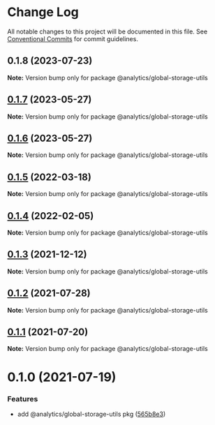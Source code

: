 # Change Log

All notable changes to this project will be documented in this file.
See [Conventional Commits](https://conventionalcommits.org) for commit guidelines.

## 0.1.8 (2023-07-23)

**Note:** Version bump only for package @analytics/global-storage-utils





## [0.1.7](https://github.com/DavidWells/analytics/tree/master/packages/analytics-util-global-storage/compare/@analytics/global-storage-utils@0.1.6...@analytics/global-storage-utils@0.1.7) (2023-05-27)

**Note:** Version bump only for package @analytics/global-storage-utils





## [0.1.6](https://github.com/DavidWells/analytics/tree/master/packages/analytics-util-global-storage/compare/@analytics/global-storage-utils@0.1.5...@analytics/global-storage-utils@0.1.6) (2023-05-27)

**Note:** Version bump only for package @analytics/global-storage-utils





## [0.1.5](https://github.com/DavidWells/analytics/tree/master/packages/analytics-util-global-storage/compare/@analytics/global-storage-utils@0.1.4...@analytics/global-storage-utils@0.1.5) (2022-03-18)

**Note:** Version bump only for package @analytics/global-storage-utils





## [0.1.4](https://github.com/DavidWells/analytics/tree/master/packages/analytics-util-global-storage/compare/@analytics/global-storage-utils@0.1.3...@analytics/global-storage-utils@0.1.4) (2022-02-05)

**Note:** Version bump only for package @analytics/global-storage-utils





## [0.1.3](https://github.com/DavidWells/analytics/tree/master/packages/analytics-util-global-storage/compare/@analytics/global-storage-utils@0.1.2...@analytics/global-storage-utils@0.1.3) (2021-12-12)

**Note:** Version bump only for package @analytics/global-storage-utils





## [0.1.2](https://github.com/DavidWells/analytics/tree/master/packages/analytics-util-global-storage/compare/@analytics/global-storage-utils@0.1.1...@analytics/global-storage-utils@0.1.2) (2021-07-28)

**Note:** Version bump only for package @analytics/global-storage-utils





## [0.1.1](https://github.com/DavidWells/analytics/tree/master/packages/analytics-util-global-storage/compare/@analytics/global-storage-utils@0.1.0...@analytics/global-storage-utils@0.1.1) (2021-07-20)

**Note:** Version bump only for package @analytics/global-storage-utils





# 0.1.0 (2021-07-19)


### Features

* add @analytics/global-storage-utils pkg ([565b8e3](https://github.com/DavidWells/analytics/tree/master/packages/analytics-util-global-storage/commit/565b8e3))
